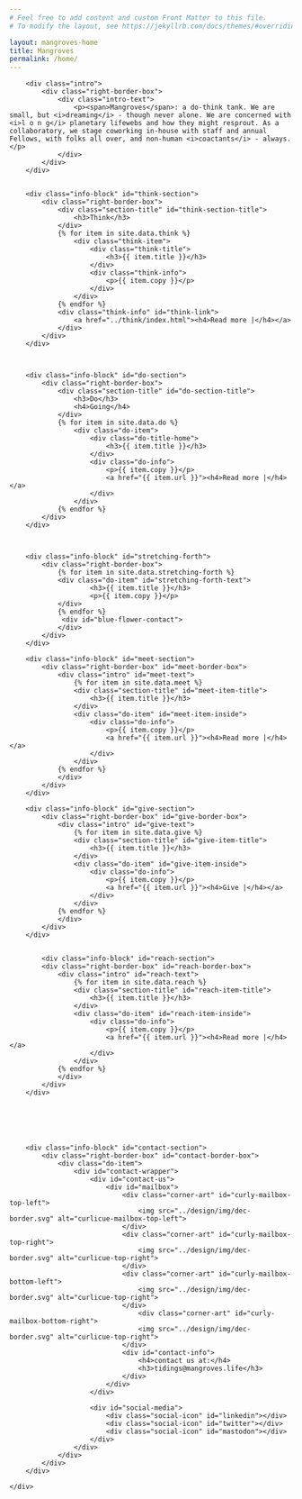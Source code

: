 ```yaml
---
# Feel free to add content and custom Front Matter to this file.
# To modify the layout, see https://jekyllrb.com/docs/themes/#overriding-theme-defaults

layout: mangroves-home
title: Mangroves
permalink: /home/
---
```


<head>
    <meta charset="UTF-8" />
    <meta name="viewport" content="width=device-width">
    <link rel="stylesheet" type="text/css" href="../css/styles.css" />
</head>

<body>
    <div id="wrapper">
        
        <div class="intro">
            <div class="right-border-box">
                <div class="intro-text">
                    <p><span>Mangroves</span>: a do-think tank. We are small, but <i>dreaming</i> - though never alone. We are concerned with <i>l o n g</i> planetary lifewebs and how they might resprout. As a collaboratory, we stage coworking in-house with staff and annual Fellows, with folks all over, and non-human <i>coactants</i> - always.</p>
                </div>
            </div>
        </div>


        <div class="info-block" id="think-section">
            <div class="right-border-box">
                <div class="section-title" id="think-section-title">
                    <h3>Think</h3>
                </div>
                {% for item in site.data.think %}
                    <div class="think-item">
                        <div class="think-title">
                            <h3>{{ item.title }}</h3>
                        </div>
                        <div class="think-info">
                            <p>{{ item.copy }}</p>
                        </div>
                    </div>
                {% endfor %}
                <div class="think-info" id="think-link">
                    <a href="../think/index.html"><h4>Read more |</h4></a>
                </div>
            </div>
        </div>
        


        <div class="info-block" id="do-section">
            <div class="right-border-box">
                <div class="section-title" id="do-section-title">
                    <h3>Do</h3>
                    <h4>Going</h4>
                </div>
                {% for item in site.data.do %}
                    <div class="do-item">
                        <div class="do-title-home">
                            <h3>{{ item.title }}</h3>
                        </div>
                        <div class="do-info">
                            <p>{{ item.copy }}</p>
                            <a href="{{ item.url }}"><h4>Read more |</h4></a>
                        </div>
                    </div>
                {% endfor %}
            </div>
        </div>



        <div class="info-block" id="stretching-forth">
            <div class="right-border-box">
                {% for item in site.data.stretching-forth %}
                <div class="do-item" id="stretching-forth-text">
                        <h3>{{ item.title }}</h3>
                        <p>{{ item.copy }}</p>
                </div>
                {% endfor %}
                 <div id="blue-flower-contact">
                </div>
            </div>
        </div>

        <div class="info-block" id="meet-section">
            <div class="right-border-box" id="meet-border-box">
                <div class="intro" id="meet-text">
                    {% for item in site.data.meet %}
                    <div class="section-title" id="meet-item-title">
                        <h3>{{ item.title }}</h3>
                    </div>
                    <div class="do-item" id="meet-item-inside">
                        <div class="do-info">
                            <p>{{ item.copy }}</p>
                            <a href="{{ item.url }}"><h4>Read more |</h4></a>
                        </div>
                    </div>
                {% endfor %}
                </div>
            </div>
        </div>

        <div class="info-block" id="give-section">
            <div class="right-border-box" id="give-border-box">
                <div class="intro" id="give-text">
                    {% for item in site.data.give %}
                    <div class="section-title" id="give-item-title">
                        <h3>{{ item.title }}</h3>
                    </div>
                    <div class="do-item" id="give-item-inside">
                        <div class="do-info">
                            <p>{{ item.copy }}</p>
                            <a href="{{ item.url }}"><h4>Give |</h4></a>
                        </div>
                    </div>
                {% endfor %}
                </div>
            </div>
        </div>


            <div class="info-block" id="reach-section">
            <div class="right-border-box" id="reach-border-box">
                <div class="intro" id="reach-text">
                    {% for item in site.data.reach %}
                    <div class="section-title" id="reach-item-title">
                        <h3>{{ item.title }}</h3>
                    </div>
                    <div class="do-item" id="reach-item-inside">
                        <div class="do-info">
                            <p>{{ item.copy }}</p>
                            <a href="{{ item.url }}"><h4>Read more |</h4></a>
                        </div>
                    </div>
                {% endfor %}
                </div>
            </div>
        </div>






        <div class="info-block" id="contact-section">
            <div class="right-border-box" id="contact-border-box">
                <div class="do-item">
                    <div id="contact-wrapper">
                        <div id="contact-us">
                            <div id="mailbox">
                                <div class="corner-art" id="curly-mailbox-top-left">
                                    <img src="../design/img/dec-border.svg" alt="curlicue-mailbox-top-left">
                                </div>
                                <div class="corner-art" id="curly-mailbox-top-right">
                                    <img src="../design/img/dec-border.svg" alt="curlicue-top-right">
                                </div>
                                <div class="corner-art" id="curly-mailbox-bottom-left">
                                    <img src="../design/img/dec-border.svg" alt="curlicue-top-right">
                                </div>
                                    <div class="corner-art" id="curly-mailbox-bottom-right">
                                    <img src="../design/img/dec-border.svg" alt="curlicue-top-right">
                                </div>
                                <div id="contact-info">
                                    <h4>contact us at:</h4>
                                    <h3>tidings@mangroves.life</h3>
                                </div>
                            </div>
                        </div>

                        <div id="social-media">
                            <div class="social-icon" id="linkedin"></div>
                            <div class="social-icon" id="twitter"></div>
                            <div class="social-icon" id="mastodon"></div>
                        </div>
                    </div>
                </div>
            </div>
        </div>
        
    </div>
</body>